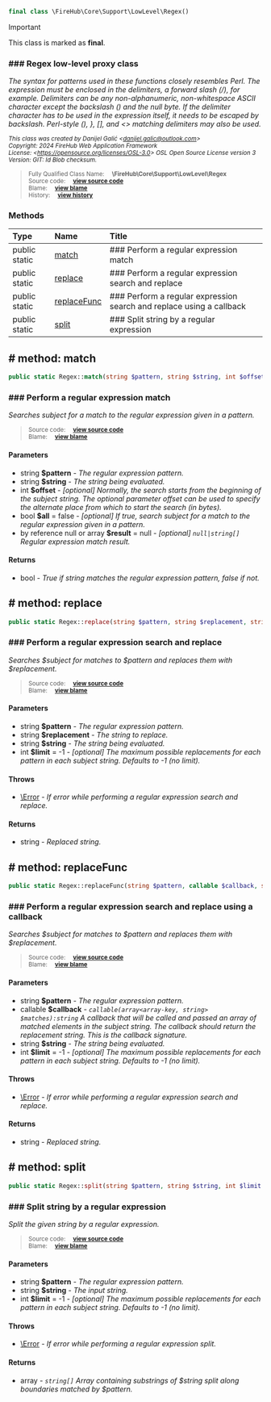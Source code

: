 ```php
final class \FireHub\Core\Support\LowLevel\Regex()
```





> [!IMPORTANT]
This class is marked as **final**.





### ### Regex low-level proxy class

_The syntax for patterns used in these functions closely resembles Perl. The expression must be enclosed in the
delimiters, a forward slash (/), for example. Delimiters can be any non-alphanumeric, non-whitespace ASCII character
except the backslash (\) and the null byte. If the delimiter character has to be used in the expression itself,
it needs to be escaped by backslash. Perl-style (), }, [], and <> matching delimiters may also be used._

<sub>_This class was created by Danijel Galić &lt;danijel.galic@outlook.com&gt;_</sub><br/><sub>_Copyright: 2024 FireHub Web Application Framework_</sub><br/><sub>_License: &lt;https://opensource.org/licenses/OSL-3.0&gt; OSL Open Source License version 3_</sub><br/><sub>_Version: GIT: $Id$ Blob checksum._</sub>

><sub>Fully Qualified Class Name:  **\FireHub\Core\Support\LowLevel\Regex**</sub><br/>
    <sub>Source code:  **[view source code](https://github.com/The-FireHub-Project/Core/blob/develop-pre-alpha-m1/src/support/lowlevel/firehub.Regex.php#L36)**</sub><br/>
        <sub>Blame:  **[view blame](https://github.com/The-FireHub-Project/Core/blame/develop-pre-alpha-m1/src/support/lowlevel/firehub.Regex.php)**</sub><br/>
        <sub>History:  **[view history](https://github.com/The-FireHub-Project/Core/commits/develop-pre-alpha-m1/src/support/lowlevel/firehub.Regex.php)**</sub>


### Methods
| Type | Name | Title |
|:-----|:-----|:------|
|public static |<a href="#match()">match</a>|### Perform a regular expression match|
|public static |<a href="#replace()">replace</a>|### Perform a regular expression search and replace|
|public static |<a href="#replacefunc()">replaceFunc</a>|### Perform a regular expression search and replace using a callback|
|public static |<a href="#split()">split</a>|### Split string by a regular expression|

<h2><a name="match()"># method: match</a></h2>

```php
public static Regex::match(string $pattern, string $string, int $offset, bool $all = false, null|array &$result = null):bool
```











### ### Perform a regular expression match

_Searches subject for a match to the regular expression given in a pattern._

><sub>Source code:  **[view source code](https://github.com/The-FireHub-Project/Core/blob/develop-pre-alpha-m1/src/support/lowlevel/firehub.Regex.php#L72)**</sub><br/>
        <sub>Blame:  **[view blame](https://github.com/The-FireHub-Project/Core/blame/develop-pre-alpha-m1/src/support/lowlevel/firehub.Regex.php#L72)**</sub>
#### Parameters

* string **$pattern** - _The regular expression pattern._
* string **$string** - _The string being evaluated._
* int **$offset** - _[optional] 
Normally, the search starts from the beginning of the subject string. The optional parameter offset can be used
to specify the alternate place from which to start the search (in bytes)._
* bool **$all** = false - _[optional] 
If true, search subject for a match to the regular expression given in a pattern._
* by reference null or array **$result** = null - _[optional] 
<code>null|string[]</code>
Regular expression match result._
#### Returns

* bool - _True if string matches the regular expression pattern, false if not._
<h2><a name="replace()"># method: replace</a></h2>

```php
public static Regex::replace(string $pattern, string $replacement, string $string, int $limit = -1):string
```











### ### Perform a regular expression search and replace

_Searches $subject for matches to $pattern and replaces them with $replacement._

><sub>Source code:  **[view source code](https://github.com/The-FireHub-Project/Core/blob/develop-pre-alpha-m1/src/support/lowlevel/firehub.Regex.php#L106)**</sub><br/>
        <sub>Blame:  **[view blame](https://github.com/The-FireHub-Project/Core/blame/develop-pre-alpha-m1/src/support/lowlevel/firehub.Regex.php#L106)**</sub>
#### Parameters

* string **$pattern** - _The regular expression pattern._
* string **$replacement** - _The string to replace._
* string **$string** - _The string being evaluated._
* int **$limit** = -1 - _[optional] 
The maximum possible replacements for each pattern in each subject string.
Defaults to -1 (no limit)._
#### Throws

* [\Error](./Wiki-Error) - _If error while performing a regular expression search and replace._
#### Returns

* string - _Replaced string._
<h2><a name="replacefunc()"># method: replaceFunc</a></h2>

```php
public static Regex::replaceFunc(string $pattern, callable $callback, string $string, int $limit = -1):string
```











### ### Perform a regular expression search and replace using a callback

_Searches $subject for matches to $pattern and replaces them with $replacement._

><sub>Source code:  **[view source code](https://github.com/The-FireHub-Project/Core/blob/develop-pre-alpha-m1/src/support/lowlevel/firehub.Regex.php#L142)**</sub><br/>
        <sub>Blame:  **[view blame](https://github.com/The-FireHub-Project/Core/blame/develop-pre-alpha-m1/src/support/lowlevel/firehub.Regex.php#L142)**</sub>
#### Parameters

* string **$pattern** - _The regular expression pattern._
* callable **$callback** - _<code>callable(array<array-key, string> $matches):string</code>
A callback that will be called and passed an array of matched elements in the subject string.
The callback should return the replacement string.
This is the callback signature._
* string **$string** - _The string being evaluated._
* int **$limit** = -1 - _[optional] 
The maximum possible replacements for each pattern in each subject string.
Defaults to -1 (no limit)._
#### Throws

* [\Error](./Wiki-Error) - _If error while performing a regular expression search and replace._
#### Returns

* string - _Replaced string._
<h2><a name="split()"># method: split</a></h2>

```php
public static Regex::split(string $pattern, string $string, int $limit = -1):array
```











### ### Split string by a regular expression

_Split the given string by a regular expression._

><sub>Source code:  **[view source code](https://github.com/The-FireHub-Project/Core/blob/develop-pre-alpha-m1/src/support/lowlevel/firehub.Regex.php#L174)**</sub><br/>
        <sub>Blame:  **[view blame](https://github.com/The-FireHub-Project/Core/blame/develop-pre-alpha-m1/src/support/lowlevel/firehub.Regex.php#L174)**</sub>
#### Parameters

* string **$pattern** - _The regular expression pattern._
* string **$string** - _The input string._
* int **$limit** = -1 - _[optional] 
The maximum possible replacements for each pattern in each subject string.
Defaults to -1 (no limit)._
#### Throws

* [\Error](./Wiki-Error) - _If error while performing a regular expression split._
#### Returns

* array - _<code>string[]</code> Array containing substrings of $string split along boundaries matched
by $pattern._